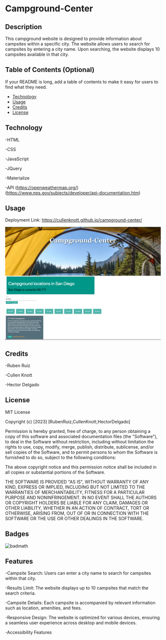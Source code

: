 # Campground-Center

## Description

This campground website is designed to provide information about campsites within a specific city. The website allows users to search for campsites by entering a city name. Upon searching, the website displays 10 campsites available in that city.

## Table of Contents (Optional)

If your README is long, add a table of contents to make it easy for users to find what they need.

- [Technology](#Technology)
- [Usage](#usage)
- [Credits](#credits)
- [License](#license)

## Technology

-HTML

-CSS

-JavaScript

-JQuery

-Materialize

-API (https://openweathermap.org/) (https://www.nps.gov/subjects/developer/api-documentation.htm)

## Usage

Deployment Link: https://cullenknott.github.io/campground-center/

![Image of Deployed Application](./assets/images/CampgroundCenterPage.png)

## Credits

-Ruben Ruiz

-Cullen Knott

-Hector Delgado

## License

MIT License

Copyright (c) [2023] [RubenRuiz,CullenKnott,HectorDelgado]

Permission is hereby granted, free of charge, to any person obtaining a copy of this software and associated documentation files (the "Software"), to deal in the Software without restriction, including without limitation the rights to use, copy, modify, merge, publish, distribute, sublicense, and/or sell copies of the Software, and to permit persons to whom the Software is furnished to do so, subject to the following conditions:

The above copyright notice and this permission notice shall be included in all copies or substantial portions of the Software.

THE SOFTWARE IS PROVIDED "AS IS", WITHOUT WARRANTY OF ANY KIND, EXPRESS OR IMPLIED, INCLUDING BUT NOT LIMITED TO THE WARRANTIES OF MERCHANTABILITY, FITNESS FOR A PARTICULAR PURPOSE AND NONINFRINGEMENT. IN NO EVENT SHALL THE AUTHORS OR COPYRIGHT HOLDERS BE LIABLE FOR ANY CLAIM, DAMAGES OR OTHER LIABILITY, WHETHER IN AN ACTION OF CONTRACT, TORT OR OTHERWISE, ARISING FROM, OUT OF OR IN CONNECTION WITH THE SOFTWARE OR THE USE OR OTHER DEALINGS IN THE SOFTWARE.

## Badges

![badmath](https://img.shields.io/badge/Project%201-Campground--Center-brightgreen)

## Features

-Campsite Search: Users can enter a city name to search for campsites within that city.

-Results Limit: The website displays up to 10 campsites that match the search criteria.

-Campsite Details: Each campsite is accompanied by relevant information such as location, amenities, and fees.

-Responsive Design: The website is optimized for various devices, ensuring a seamless user experience across desktop and mobile devices.

-Accessibility Features
